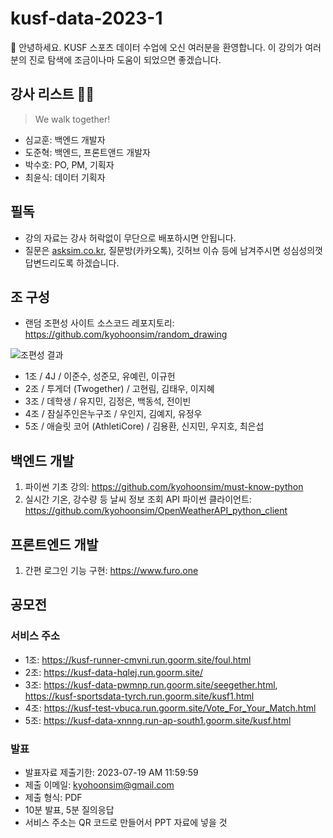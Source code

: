 # kusf-data-2023-1

👏 안녕하세요. KUSF 스포츠 데이터 수업에 오신 여러분을 환영합니다. 이 강의가 여러분의 진로 탐색에 조금이나마 도움이 되었으면 좋겠습니다. 


## 강사 리스트 👨‍🏫
> We walk together!
- 심교훈: 백엔드 개발자
- 도준혁: 백엔드, 프론트앤드 개발자
- 박수호: PO, PM, 기획자
- 최윤식: 데이터 기획자

## 필독 
- 강의 자료는 강사 허락없이 무단으로 배포하시면 안됩니다.
- 질문은 [asksim.co.kr](https://asksim.co.kr), 질문방(카카오톡), 깃허브 이슈 등에 남겨주시면 성심성의껏 답변드리도록 하겠습니다. 

## 조 구성 
- 랜덤 조편성 사이트 소스코드 레포지토리: <https://github.com/kyohoonsim/random_drawing>

![조편성 결과](https://github.com/kyohoonsim/kusf-data-2023-1/assets/58966525/37052afe-793c-4405-ad41-1b89c8577725)

- 1조 / 4J / 이준수, 성준모, 유예린, 이규헌
- 2조 / 투게더 (Twogether) / 고현림, 김태우, 이지혜
- 3조 / 데학생 / 유지민, 김정은, 백동석, 전이빈
- 4조 / 잠실주인은누구조 / 우인지, 김예지, 유정우
- 5조 / 애슬릿 코어 (AthletiCore) / 김용환, 신지민, 우지호, 최은섭


## 백엔드 개발
1. 파이썬 기초 강의: <https://github.com/kyohoonsim/must-know-python> 
2. 실시간 기온, 강수량 등 날씨 정보 조회 API 파이썬 클라이언트: <https://github.com/kyohoonsim/OpenWeatherAPI_python_client>

## 프론트엔드 개발
1. 간편 로그인 기능 구현: https://www.furo.one

## 공모전

### 서비스 주소
- 1조: https://kusf-runner-cmvni.run.goorm.site/foul.html
- 2조: https://kusf-data-hqlej.run.goorm.site/
- 3조: https://kusf-data-pwmnp.run.goorm.site/seegether.html, https://kusf-sportsdata-tyrch.run.goorm.site/kusf1.html
- 4조: https://kusf-test-vbuca.run.goorm.site/Vote_For_Your_Match.html
- 5조: https://kusf-data-xnnng.run-ap-south1.goorm.site/kusf.html

### 발표
- 발표자료 제출기한: 2023-07-19 AM 11:59:59
- 제출 이메일: kyohoonsim@gmail.com
- 제출 형식: PDF 
- 10분 발표, 5분 질의응답
- 서비스 주소는 QR 코드로 만들어서 PPT 자료에 넣을 것
